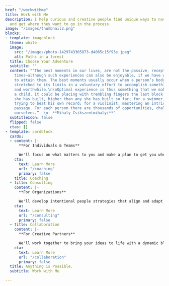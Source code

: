 ```yaml
---
href: "/workwithme"
title: Work with Me
description: I help curious and creative people find unique ways to navigate life
  and get where they want to go in the process.
image: "/images/thumbnail2.png"
blocks:
- template: imageblock
  theme: white
  image:
    src: "/images/photo-1429743305873-d4065c15f93e.jpeg"
    alt: Paths in a forest
  title: Choose Your Adventure
  subtitle: ''
  content: "“The best moments in our lives, are not the passive, receptive, relaxing
    times—although such experiences can also be enjoyable, if we have worked hard
    to attain them. The best moments usually occur when a person’s body or mind is
    stretched to its limits in a voluntary effort to accomplish something difficult
    and worthwhile.\n\nOptimal experience is thus something that we make happen. For
    a child, it could be placing with trembling fingers the last block on a tower
    she has built, higher than any she has built so far; for a swimmer, it could be
    trying to beat his own record; for a violinist, mastering an intricate musical
    passage. For each person there are thousands of opportunities, challenges to expand
    ourselves.”  \n― **Mihaly Csikszentmihalyi**"
  subtitleIcon: false
  flipped: false
  ctas: []
- template: cardblock
  cards:
  - content: |-
      **For Individuals & Teams**

      We'll focus on what matters to you and make a plan to get you where you want to go.
    cta:
      text: Learn More
      url: "/coaching"
      primary: false
    title: Coaching
  - title: Consulting
    content: |-
      **For Organizations**

      We'll develop intentional people strategies that align and adapt with your business objectives.
    cta:
      text: Learn More
      url: "/consulting"
      primary: false
  - title: Collaboration
    content: |-
      **For Creative Partners**

      We'll work together to bring your ideas to life with a dynamic blend of focus and exploration.
    cta:
      text: Learn More
      url: "/collaboration"
      primary: false
  title: Anything is Possible.
  subtitle: Work with Me

---
```

